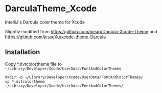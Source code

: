 # DarculaTheme_Xcode
IntelliJ's Darcula color theme for Xcode

Slightly modified from https://github.com/meap/Darcula-Xcode-Theme and https://github.com/jesseXu/xcode-theme-Darcula

Installation
------------
Copy *.dvtcolortheme file to `~/Library/Developer/Xcode/UserData/FontAndColorThemes`

    mkdir -p ~/Library/Developer/Xcode/UserData/FontAndColorThemes/
    cp *.dvtcolortheme ~/Library/Developer/Xcode/UserData/FontAndColorThemes/
